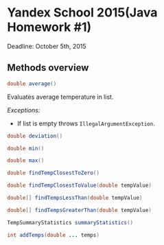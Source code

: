 # Yandex School 2015(Java Homework #1)

Deadline: October 5th, 2015

## Methods overview

```java
double average()
```
Evaluates average temperature in list.

*Exceptions:* 
 - If list is empty throws `IllegalArgumentException`.

```java
double deviation()
```

```java
double min()
```

```java
double max()
```

```java
double findTempClosestToZero()
```

```java
double findTempClosestToValue(double tempValue)
```

```java
double[] findTempsLessThan(double tempValue)
```

```java
double[] findTempsGreaterThan(double tempValue)
```

```java
TempSummaryStatistics summaryStatistics()
```

```java
int addTemps(double ... temps)
```
